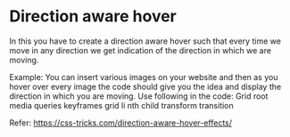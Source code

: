 # Direction aware hover
In this you have to create a direction aware hover such that every time we move in any direction
 we get indication of the direction in which we are moving.
 
Example:
 You can insert various images on your website and then as you hover over every image the code should give you the 
idea and display the direction in which you are moving.
Use following in the code:
Grid
root
media queries
keyframes
grid li
nth child
transform
transition


Refer: https://css-tricks.com/direction-aware-hover-effects/